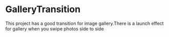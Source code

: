# GalleryTransition
This project has a good transition for image gallery.There is a launch effect for gallery when you swipe photos side to side 
